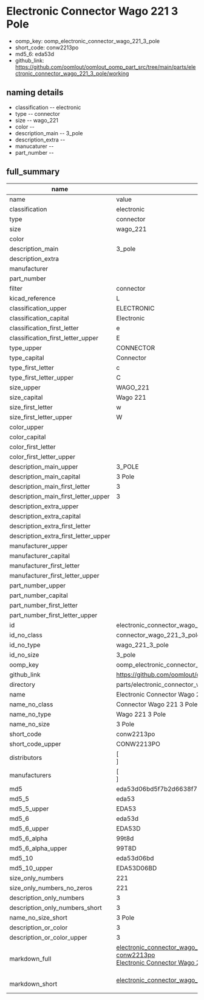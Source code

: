 # Electronic Connector Wago 221 3 Pole

  
* oomp_key: oomp_electronic_connector_wago_221_3_pole 
* short_code: conw2213po
* md5_6: eda53d  
* github_link: https://github.com/oomlout/oomlout_oomp_part_src/tree/main/parts/electronic_connector_wago_221_3_pole/working  
## naming details
* classification -- electronic
* type -- connector
* size -- wago_221
* color -- 
* description_main -- 3_pole
* description_extra -- 
* manucaturer -- 
* part_number -- 





## full_summary
| name | value | 
| --- | --- | 
| name | value | 
| classification | electronic | 
| type | connector | 
| size | wago_221 | 
| color |  | 
| description_main | 3_pole | 
| description_extra |  | 
| manufacturer |  | 
| part_number |  | 
| filter | connector | 
| kicad_reference | L | 
| classification_upper | ELECTRONIC | 
| classification_capital | Electronic | 
| classification_first_letter | e | 
| classification_first_letter_upper | E | 
| type_upper | CONNECTOR | 
| type_capital | Connector | 
| type_first_letter | c | 
| type_first_letter_upper | C | 
| size_upper | WAGO_221 | 
| size_capital | Wago 221 | 
| size_first_letter | w | 
| size_first_letter_upper | W | 
| color_upper |  | 
| color_capital |  | 
| color_first_letter |  | 
| color_first_letter_upper |  | 
| description_main_upper | 3_POLE | 
| description_main_capital | 3 Pole | 
| description_main_first_letter | 3 | 
| description_main_first_letter_upper | 3 | 
| description_extra_upper |  | 
| description_extra_capital |  | 
| description_extra_first_letter |  | 
| description_extra_first_letter_upper |  | 
| manufacturer_upper |  | 
| manufacturer_capital |  | 
| manufacturer_first_letter |  | 
| manufacturer_first_letter_upper |  | 
| part_number_upper |  | 
| part_number_capital |  | 
| part_number_first_letter |  | 
| part_number_first_letter_upper |  | 
| id | electronic_connector_wago_221_3_pole | 
| id_no_class | connector_wago_221_3_pole | 
| id_no_type | wago_221_3_pole | 
| id_no_size | 3_pole | 
| oomp_key | oomp_electronic_connector_wago_221_3_pole | 
| github_link | https://github.com/oomlout/oomlout_oomp_part_src/tree/main/parts/electronic_connector_wago_221_3_pole/working | 
| directory | parts/electronic_connector_wago_221_3_pole | 
| name | Electronic Connector Wago 221 3 Pole | 
| name_no_class | Connector Wago 221 3 Pole | 
| name_no_type | Wago 221 3 Pole | 
| name_no_size | 3 Pole | 
| short_code | conw2213po | 
| short_code_upper | CONW2213PO | 
| distributors | [<br>] | 
| manufacturers | [<br>] | 
| md5 | eda53d06bd5f7b2d6638f73bca221c96 | 
| md5_5 | eda53 | 
| md5_5_upper | EDA53 | 
| md5_6 | eda53d | 
| md5_6_upper | EDA53D | 
| md5_6_alpha | 99t8d | 
| md5_6_alpha_upper | 99T8D | 
| md5_10 | eda53d06bd | 
| md5_10_upper | EDA53D06BD | 
| size_only_numbers | 221 | 
| size_only_numbers_no_zeros | 221 | 
| description_only_numbers | 3 | 
| description_only_numbers_short | 3 | 
| name_no_size_short | 3 Pole | 
| description_or_color | 3 | 
| description_or_color_upper | 3 | 
| markdown_full | [electronic_connector_wago_221_3_pole](https://github.com/oomlout/oomlout_oomp_part_src/tree/main/parts/electronic_connector_wago_221_3_pole/working)<br>[conw2213po](https://github.com/oomlout/oomlout_oomp_part_src/tree/main/parts/electronic_connector_wago_221_3_pole/working)<br>[Electronic Connector Wago 221 3 Pole](https://github.com/oomlout/oomlout_oomp_part_src/tree/main/parts/electronic_connector_wago_221_3_pole/working)<br><br> | 
| markdown_short | [electronic_connector_wago_221_3_pole](https://github.com/oomlout/oomlout_oomp_part_src/tree/main/parts/electronic_connector_wago_221_3_pole/working)<br><br> | 

